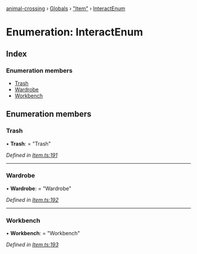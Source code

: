 [animal-crossing](../README.md) › [Globals](../globals.md) › ["Item"](../modules/_item_.md) › [InteractEnum](_item_.interactenum.md)

# Enumeration: InteractEnum

## Index

### Enumeration members

* [Trash](_item_.interactenum.md#trash)
* [Wardrobe](_item_.interactenum.md#wardrobe)
* [Workbench](_item_.interactenum.md#workbench)

## Enumeration members

###  Trash

• **Trash**: = "Trash"

*Defined in [Item.ts:191](https://github.com/Norviah/animal-crossing/blob/da8caaf/module/types/Item.ts#L191)*

___

###  Wardrobe

• **Wardrobe**: = "Wardrobe"

*Defined in [Item.ts:192](https://github.com/Norviah/animal-crossing/blob/da8caaf/module/types/Item.ts#L192)*

___

###  Workbench

• **Workbench**: = "Workbench"

*Defined in [Item.ts:193](https://github.com/Norviah/animal-crossing/blob/da8caaf/module/types/Item.ts#L193)*
